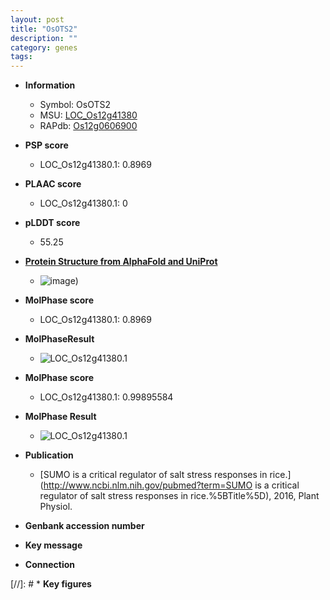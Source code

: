 ```yaml
---
layout: post
title: "OsOTS2"
description: ""
category: genes
tags: 
---
```


* **Information**  
    + Symbol: OsOTS2  
    + MSU: [LOC_Os12g41380](http://rice.plantbiology.msu.edu/cgi-bin/ORF_infopage.cgi?orf=LOC_Os12g41380)  
    + RAPdb: [Os12g0606900](http://rapdb.dna.affrc.go.jp/viewer/gbrowse_details/irgsp1?name=Os12g0606900)  

* **PSP score**  
    + LOC_Os12g41380.1: 0.8969 

* **PLAAC score**  
    + LOC_Os12g41380.1: 0 

* **pLDDT score**
    + 55.25

* **[Protein Structure from AlphaFold and UniProt](https://www.uniprot.org/uniprotkb/Q2QME9/entry#structure)**
    + ![image](https://ricepsp.github.io/images/Q2/AF-Q2QME9-F1.png))

* **MolPhase score**
    + LOC_Os12g41380.1: 0.8969

* **MolPhaseResult**
    + ![LOC_Os12g41380.1](https://ricepsp.github.io/pictures/LOC_Os12g/LOC_Os12g41380.1.png)

* **MolPhase score**
    + LOC_Os12g41380.1: 0.99895584

* **MolPhase Result**
    + ![LOC_Os12g41380.1](https://304243504.github.io/Pictures/LOC_Os12g/LOC_Os12g41380.1.png)

* **Publication**  
    + [SUMO is a critical regulator of salt stress responses in rice.](http://www.ncbi.nlm.nih.gov/pubmed?term=SUMO is a critical regulator of salt stress responses in rice.%5BTitle%5D), 2016, Plant Physiol.

* **Genbank accession number**  

* **Key message**  

* **Connection**  

[//]: # * **Key figures**  


